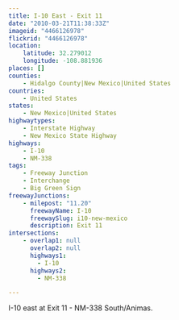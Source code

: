 ```yaml
---
title: I-10 East - Exit 11
date: "2010-03-21T11:38:33Z"
imageid: "4466126978"
flickrid: "4466126978"
location:
    latitude: 32.279012
    longitude: -108.881936
places: []
counties:
    - Hidalgo County|New Mexico|United States
countries:
    - United States
states:
    - New Mexico|United States
highwaytypes:
    - Interstate Highway
    - New Mexico State Highway
highways:
    - I-10
    - NM-338
tags:
    - Freeway Junction
    - Interchange
    - Big Green Sign
freewayJunctions:
    - milepost: "11.20"
      freewayName: I-10
      freewaySlug: i10-new-mexico
      description: Exit 11
intersections:
    - overlap1: null
      overlap2: null
      highways1:
        - I-10
      highways2:
        - NM-338

---
```

I-10 east at Exit 11 - NM-338 South/Animas.